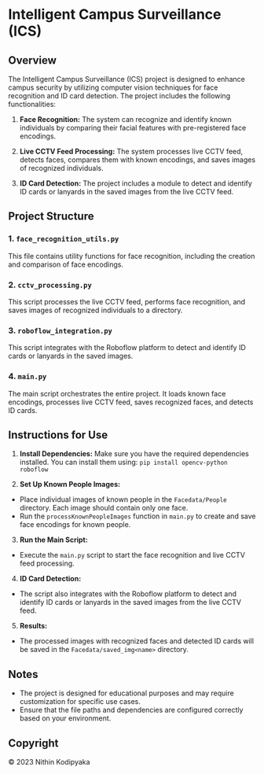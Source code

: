 # Intelligent Campus Surveillance (ICS)

## Overview
The Intelligent Campus Surveillance (ICS) project is designed to enhance campus security by utilizing computer vision techniques for face recognition and ID card detection. The project includes the following functionalities:

1. **Face Recognition:** The system can recognize and identify known individuals by comparing their facial features with pre-registered face encodings.

2. **Live CCTV Feed Processing:** The system processes live CCTV feed, detects faces, compares them with known encodings, and saves images of recognized individuals.

3. **ID Card Detection:** The project includes a module to detect and identify ID cards or lanyards in the saved images from the live CCTV feed.

## Project Structure

### 1. `face_recognition_utils.py`
This file contains utility functions for face recognition, including the creation and comparison of face encodings.

### 2. `cctv_processing.py`
This script processes the live CCTV feed, performs face recognition, and saves images of recognized individuals to a directory.

### 3. `roboflow_integration.py`
This script integrates with the Roboflow platform to detect and identify ID cards or lanyards in the saved images.

### 4. `main.py`
The main script orchestrates the entire project. It loads known face encodings, processes live CCTV feed, saves recognized faces, and detects ID cards.

## Instructions for Use

1. **Install Dependencies:** Make sure you have the required dependencies installed. You can install them using: `pip install opencv-python roboflow`

2. **Set Up Known People Images:**
- Place individual images of known people in the `Facedata/People` directory. Each image should contain only one face.
- Run the `processKnownPeopleImages` function in `main.py` to create and save face encodings for known people.

3. **Run the Main Script:**
- Execute the `main.py` script to start the face recognition and live CCTV feed processing.

4. **ID Card Detection:**
- The script also integrates with the Roboflow platform to detect and identify ID cards or lanyards in the saved images from the live CCTV feed.

5. **Results:**
- The processed images with recognized faces and detected ID cards will be saved in the `Facedata/saved_img<name>` directory.

## Notes
- The project is designed for educational purposes and may require customization for specific use cases.
- Ensure that the file paths and dependencies are configured correctly based on your environment.

## Copyright
© 2023 Nithin Kodipyaka


